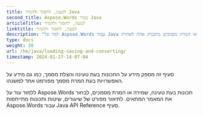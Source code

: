 ```yaml
---
title: לטעון, לחסוך ולהמיר Java
second_title: Aspose.Words עבור Java
articleTitle: לטעון, לחסוך ולהמיר
linktitle: לטעון, לחסוך ולהמיר
description: "למד על Aspose.Words עבור Java תכונות בעת טעינה, שמירת או המרת מסמכים מתבנית אחת לאחרת."
type: docs
weight: 20
url: /he/java/loading-saving-and-converting/
timestamp: 2024-01-27-14-07-04
---
```


סעיף זה מספק מידע על התכונות בעת טעינה והצלת מסמך, כמו גם מידע על האפשרויות בעת המרת מסמך מפורמט אחד למשנהו.

ללמוד עוד על Aspose.Words תכונות בעת טעינה, שמירה או המרת מסמכים, לבחור את המאמר המתאים. לתיאור מפורט של שיעורים, שיטות ותכונות מתייחסות Aspose.Words עבור Java API Reference סעיף.
